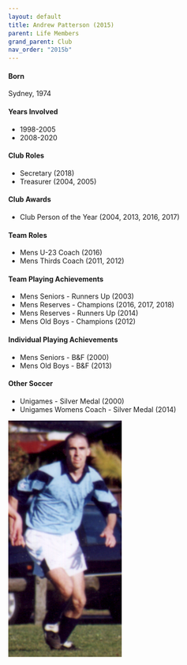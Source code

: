 ```yaml
---
layout: default
title: Andrew Patterson (2015)
parent: Life Members
grand_parent: Club
nav_order: "2015b"
---
```


#### Born
 
Sydney, 1974

#### Years Involved

* 1998-2005
* 2008-2020

#### Club Roles

* Secretary (2018)
* Treasurer (2004, 2005)

#### Club Awards

* Club Person of the Year (2004, 2013, 2016, 2017) 

#### Team Roles

* Mens U-23 Coach (2016) 
* Mens Thirds Coach (2011, 2012) 

#### Team Playing Achievements

* Mens Seniors - Runners Up (2003)
* Mens Reserves - Champions (2016, 2017, 2018)
* Mens Reserves - Runners Up (2014)
* Mens Old Boys - Champions (2012)

#### Individual Playing Achievements

* Mens Seniors - B&F (2000) 
* Mens Old Boys - B&F (2013) 

#### Other Soccer

* Unigames - Silver Medal (2000)
* Unigames Womens Coach - Silver Medal (2014)

![](patto.png)